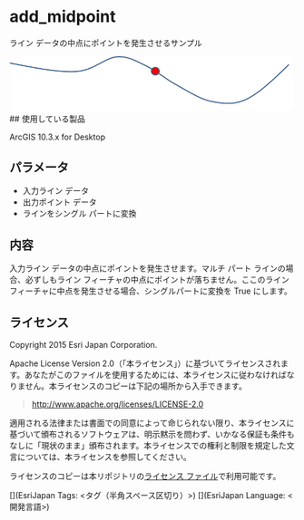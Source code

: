 ﻿# add_midpoint

ライン データの中点にポイントを発生させるサンプル
  
  
<img src="..\..\..\..\_images\AddMidPoint.png" width="500">
## 使用している製品

ArcGIS 10.3.x for Desktop

## パラメータ

* 入力ライン データ   
* 出力ポイント データ  
* ラインをシングル パートに変換

## 内容
入力ライン データの中点にポイントを発生させます。マルチ パート ラインの場合、必ずしもライン フィーチャの中点にポイントが落ちません。ここのライン フィーチャに中点を発生させる場合、シングルパートに変換を True にします。

## ライセンス
Copyright 2015 Esri Japan Corporation.

Apache License Version 2.0（「本ライセンス」）に基づいてライセンスされます。あなたがこのファイルを使用するためには、本ライセンスに従わなければなりません。本ライセンスのコピーは下記の場所から入手できます。

> http://www.apache.org/licenses/LICENSE-2.0

適用される法律または書面での同意によって命じられない限り、本ライセンスに基づいて頒布されるソフトウェアは、明示黙示を問わず、いかなる保証も条件もなしに「現状のまま」頒布されます。本ライセンスでの権利と制限を規定した文言については、本ライセンスを参照してください。

ライセンスのコピーは本リポジトリの[ライセンス ファイル](./LICENSE)で利用可能です。

[](EsriJapan Tags: <タグ（半角スペース区切り）>)
[](EsriJapan Language: <開発言語>)

